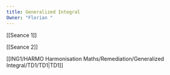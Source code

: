 ```yaml
---
title: Generalized Integral
Owner: "Florian "
---
```

[[Seance 1]]

[[Seance 2]]

[[ING1/HARMO Harmonisation Maths/Remediation/Generalized Integral/TD1/TD1|TD1]]

